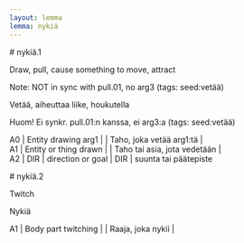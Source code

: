 ```yaml
---
layout: lemma
lemma: nykiä
---
```


<div class="sense">
# <span class="sensename">nykiä.1</span>

<span class="description">Draw, pull, cause something to move, attract</span>

Note: NOT in sync with pull.01, no arg3 (tags: seed:vetää)

<span class="description">Vetää, aiheuttaa liike, houkutella</span>

Huom! Ei synkr. pull.01:n kanssa, ei arg3:a (tags: seed:vetää)

A0 | Entity drawing arg1 |   | Taho, joka vetää arg1:tä |  
A1 | Entity or thing drawn |   | Taho tai asia, jota vedetään |  
A2 | DIR | direction or goal | DIR | suunta tai päätepiste

</div>

<div class="sense">
# <span class="sensename">nykiä.2</span>

<span class="description">Twitch</span>

<span class="description">Nykiä</span>

A1 | Body part twitching |   | Raaja, joka nykii |  

</div>

